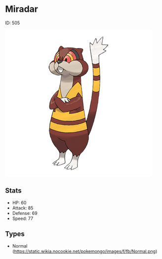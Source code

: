 # Miradar


ID: 505

![](https://raw.githubusercontent.com/PokeAPI/sprites/master/sprites/pokemon/other/official-artwork/505.png "Miradar")

## Stats


 - HP: 60
 - Attack: 85
 - Defense: 69
 - Speed: 77

## Types


 - Normal (https://static.wikia.nocookie.net/pokemongo/images/f/fb/Normal.png)
